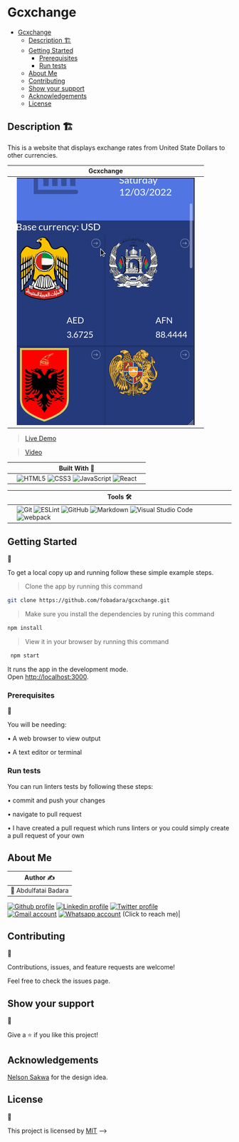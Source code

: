# Gcxchange
- [Gcxchange](#gcxchange)
  - [Description 🏗️](#description-️)
  - [Getting Started](#getting-started)
    - [Prerequisites](#prerequisites)
    - [Run tests](#run-tests)
  - [About Me](#about-me)
  - [Contributing](#contributing)
  - [Show your support](#show-your-support)
  - [Acknowledgements](#acknowledgements)
  - [License](#license)

## Description 🏗️

This is a website that displays exchange rates from United State Dollars to other currencies.

||             Gcxchange ||
|-|-----------------------------------|-|
||![screenshot](./src/img/../images/gcexchange.gif)||

> [Live Demo](https://gcxchange.netlify.app/)

> [Video](https://www.loom.com/share/3a72f0072d8a483d8ed57b26442d9e79)

||Built With 🔨 ||
|-|-------------|-|
||![HTML5](https://img.shields.io/badge/html5-%23E34F26.svg?style=for-the-badge&logo=html5&logoColor=white) ![CSS3](https://img.shields.io/badge/css3-%231572B6.svg?style=for-the-badge&logo=css3&logoColor=white) ![JavaScript](https://img.shields.io/badge/javascript-%23323330.svg?style=for-the-badge&logo=javascript&logoColor=%23F7DF1E) ![React](https://img.shields.io/badge/react-%2320232a.svg?style=for-the-badge&logo=react&logoColor=%2361DAFB)||


||Tools 🛠️||
|-|-------------|-|
||![Git](https://img.shields.io/badge/git-%23F05033.svg?style=for-the-badge&logo=git&logoColor=white) ![ESLint](https://img.shields.io/badge/ESLint-4B3263?style=for-the-badge&logo=eslint&logoColor=white) ![GitHub](https://img.shields.io/badge/github-%23121011.svg?style=for-the-badge&logo=github&logoColor=white)   ![Markdown](https://img.shields.io/badge/markdown-%23000000.svg?style=for-the-badge&logo=markdown&logoColor=white)  ![Visual Studio Code](https://img.shields.io/badge/Visual%20Studio%20Code-0078d7.svg?style=for-the-badge&logo=visual-studio-code&logoColor=white) ![webpack](https://www.vectorlogo.zone/logos/js_webpack/js_webpack-ar21.svg)||

## Getting Started 

🏁

To get a local copy up and running follow these simple example steps.

> Clone the app by running this command

```bash 
git clone https://github.com/fobadara/gcxchange.git
```
> Make sure you install the dependencies by runing this command

```bash
npm install
```


> View it in your browser by running this command

```bash
 npm start
```
It runs the app in the development mode.\
Open [http://localhost:3000](http://localhost:3000).

### Prerequisites 
📜

You will be needing:

• A web browser to view output

• A text editor or terminal

### Run tests

You can run linters tests by following these steps:

• commit and push your changes

• navigate to pull request

• I have created a pull request which runs linters or you could simply create a pull request of your own

## About Me
| Author ✍️ |
|---|
|👤 Abdulfatai Badara
<a target="_blank" href="https://github.com/fobadara"><img src="https://img.shields.io/badge/github-%23121011.svg?style=for-the-badge&logo=github&logoColor=white" alt="Github profile"></a>  <a target="_blank" href="https://www.linkedin.com/in/fob90s"><img src="https://img.shields.io/badge/-LinkedIn-0077b5?style=for-the-badge&logo=LinkedIn&logoColor=white" alt="Linkedin profile"></a> <a target="_blank" href="https://twitter.com/fob90s"><img src="https://img.shields.io/badge/-Twitter-1DA1F2?style=for-the-badge&logo=Twitter&logoColor=white" alt="Twitter profile"></a>  
<a target="_blank" href="mailto:fob90s@gmail.com"><img src="https://img.shields.io/badge/-Gmail-D14836?style=for-the-badge&logo=Gmail&logoColor=white" alt="Gmail account"></a> <a target="_blank" href="https://wa.me/+2349066478370"> <img src="https://img.shields.io/badge/WhatsApp-25D366?style=for-the-badge&logo=whatsapp&logoColor=white" alt="Whatsapp account"></a> (Click to reach me)|


## Contributing

🤝

Contributions, issues, and feature requests are welcome!

Feel free to check the issues page.

## Show your support 

💪

Give a ⭐️ if you like this project!


## Acknowledgements

[Nelson Sakwa](https://www.behance.net/sakwadesignstudio) for the design idea.

## License

📝 

This project is licensed by [MIT](LICENSE) -->
